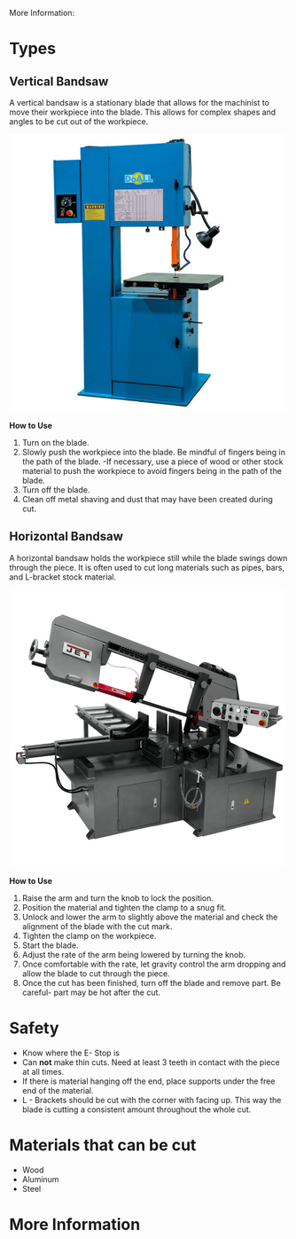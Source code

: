 <!-- TITLE: Bandsaw -->
<!-- SUBTITLE: A Bandsaw is a power saw with a long blade that can make either horizontal or vertical cuts. It can cut a variety of materials with different sizes. -->

More Information: 

# Types
## Vertical Bandsaw
A vertical bandsaw is a stationary blade that allows for the machinist to move their workpiece into the blade. This allows for complex shapes and angles to be cut out of the workpiece.

![Vertical Bandsaw](/uploads/machining-tools/vertical-bandsaw.jpg "Vertical Bandsaw")

__How to Use__
1. Turn on the blade.
2. Slowly push the workpiece into the blade. Be mindful of fingers being in the path of the blade. 
-If necessary, use a piece of wood or other stock material to push the workpiece to avoid fingers being in the path of the blade.
3. Turn off the blade.
4. Clean off metal shaving and dust that may have been created during cut.

## Horizontal Bandsaw
A horizontal bandsaw holds the workpiece still while the blade swings down through the piece. It is often used to cut long materials such as pipes, bars, and L-bracket stock material.

![Horizontal Bandsaw](/uploads/machining-tools/horizontal-bandsaw.jpg "Horizontal Bandsaw")

__How to Use__
1. Raise the arm and turn the knob to lock the position.
2. Position the material and tighten the clamp to a snug fit.
3. Unlock and lower the arm to slightly above the material and check the alignment of the blade with the cut mark.
4. Tighten the clamp on the workpiece.
5. Start the blade.
6. Adjust the rate of the arm being lowered by turning the knob.
7. Once comfortable with the rate, let gravity control the arm dropping and allow the blade to cut through the piece.
8. Once the cut has been finished, turn off the blade and remove part. Be careful- part may be hot after the cut.
# Safety
* Know where the E- Stop is
* Can __not__ make thin cuts. Need at least 3 teeth in contact with the piece at all times.
* If there is material hanging off the end, place supports under the free end of the material.
* L - Brackets should be cut with the corner with facing up. This way the blade is cutting a consistent amount throughout the whole cut.

# Materials that can be cut
* Wood
* Aluminum
* Steel
# More Information

